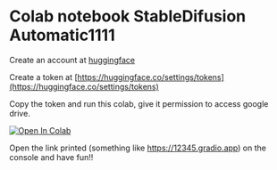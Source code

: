 # Colab notebook StableDifusion Automatic1111

Create an account at [huggingface](https://huggingface.co)

Create a token at [https://huggingface.co/settings/tokens](https://huggingface.co/settings/tokens)

Copy the token and run this colab, give it permission to access google drive.

[![Open In Colab](https://colab.research.google.com/assets/colab-badge.svg)](https://colab.research.google.com/github/beothorn/OneClickStableDifusionAutomatic1111Colab/blob/main/StableDifusionAutomatic1111.ipynb)

Open the link printed (something like https://12345.gradio.app) on the console and have fun!!
